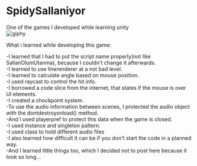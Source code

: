 # SpidySallaniyor<br/>
 One of the games I developed while learning unity<br/>
 ![giphy](https://user-images.githubusercontent.com/73588777/167300709-cef8af9d-501b-4c4f-be5d-dc156619ad78.GIF)  <br/>

What i learned while developing this game:<br/>

-I learned that I had to put the script name properly(not like SallanOlumUtanma), because I couldn't change it afterwards.<br/>
-I learned to use linerenderer at a not bad level.<br/>
-I learned to calculate angle based on mouse position.<br/>
-I used raycast to control the hit info.<br/>
-I borrowed a code slice from the internet, that states if the mouse is over UI elements.<br/>
-I created a chockpoint system.<br/>
-To use the audio information between scenes, I protected the audio object with the dontdestroyonload() method.<br/>
-And I used playerpref to protect this data when the game is closed.<br/>
-I used instance and singleton pattern.<br/>
-I used class to hold different audio files<br/>
-I also learned how difficult it can be if you don't start the code in a planned way.<br/>
-And I learned little things too, which I decided not to post here because it took so long...<br/>
